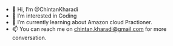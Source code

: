 - 👋 Hi, I’m @ChintanKharadi
- 👀 I’m interested in Coding
- 🌱 I’m currently learning about Amazon cloud Practioner.
- 📫 You can reach me on chintan.kharadi@gmail.com for more conversation.

<!---
ChintanKharadi/ChintanKharadi is a ✨ special ✨ repository because its `README.md` (this file) appears on your GitHub profile.
You can click the Preview link to take a look at your changes.
--->
